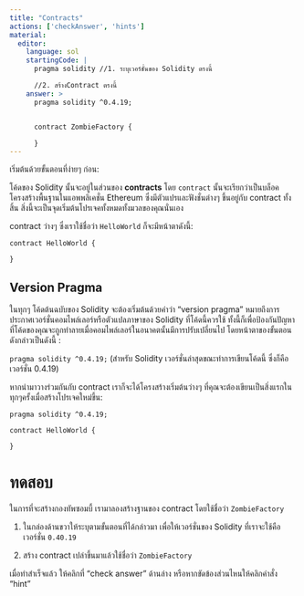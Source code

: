 ```yaml
---
title: "Contracts"
actions: ['checkAnswer', 'hints']
material: 
  editor:
    language: sol
    startingCode: |
      pragma solidity //1. ระบุเวอร์ชั่นของ Solidity ตรงนี้

      //2. สร้างContract ตรงนี้
    answer: > 
      pragma solidity ^0.4.19;


      contract ZombieFactory {

      }
---
```


เริ่มต้นด้วยขั้นตอนที่ง่ายๆ ก่อน:

โค้ดของ Solidity นั้นจะอยู่ในส่วนของ **contracts**  โดย `contract` นั้นจะเรียกว่าเป็นบล็อคโครงสร้างพื้นฐานในแอพพลิเคชั่น Ethereum ซึ่งมีตัวแปรและฟังชั่นต่างๆ ขึ้นอยู่กับ contract ทั้งสิ้น  สิ่งนี้จะเป็นจุดเริ่มต้นโปรเจคทั้งหมดทั้งมวลของคุณนั่นเอง

contract ว่างๆ ซึ่งเราใช้ชื่อว่า `HelloWorld` ก็จะมีหน้าตาดังนี้:

```
contract HelloWorld {

}
```

##  Version Pragma

ในทุกๆ โค้ดต้นฉบับของ Solidity จะต้องเริ่มต้นด้วยคำว่า “version pragma” หมายถึงการประกาศเวอร์ชั่นคอมไพล์เลอร์หรือตัวแปลภาษาของ Solidity ที่โค้ดนี้ควรใช้ ทั้งนี้ก็เพื่อป้องกันปัญหาที่โค้ดของคุณจะถูกทำลายเมื่อคอมไพล์เลอร์ในอนาคตนั้นมีการปรับเปลี่ยนไป โดยหน้าตาของขั้นตอนดังกล่าวเป็นดังนี้ :

`pragma solidity ^0.4.19;` (สำหรับ Solidity เวอร์ชั่นล่าสุดขณะทำการเขียนโค้ดนี้ ซึ่งก็คือเวอร์ชั่น 0.4.19)

หากนำมาวางร่วมกันกับ contract เราก็จะได้โครงสร้างเริ่มต้นว่างๆ ที่คุณจะต้องเขียนเป็นสิ่งแรกในทุกๆครั้งเมื่อสร้างโปรเจคใหม่ขึ้น:

```
pragma solidity ^0.4.19;

contract HelloWorld {

}
```

# ทดสอบ

ในการที่จะสร้างกองทัพซอมบี้ เรามาลองสร้างฐานของ contract โดยใช้ชื่อว่า `ZombieFactory`

1.	ในกล่องด้านขวาให้ระบุตามขั้นตอนที่ได้กล่าวมา เพื่อให้เวอร์ชั่นของ Solidity ที่เราจะใช้คือเวอร์ชั่น `0.40.19`

2.	สร้าง contract เปล่าขึ้นมาแล้วใช้ชื่อว่า `ZombieFactory`

เมื่อทำสำเร็จแล้ว ให้คลิกที่ “check answer” ด้านล่าง หรือหากขัดข้องส่วนไหนให้คลิกคำสั่ง “hint”
